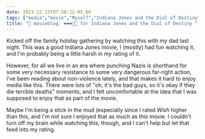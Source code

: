 ```yaml
---
date: 2023-12-23T07:58:12-05:00
tags: ["media","movie","Myself","Indiana Jones and the Dial of Destiny","non-violence","punching Nazis","Indiana Jones","World War II","far-right"]
title: "🍿 movieblog: ❤️❤️❤️🖤🖤 for Indiana Jones and the Dial of Destiny "
---
```

Kicked off the family holiday gathering by watching this with my dad last night. This was a good Indiana Jones movie, I (mostly) had fun watching it, and I'm probably being a little harsh in my rating of it. 

However, for all we live in an era where punching Nazis is shorthand for some very necessary resistance to some very dangerous far-right action, I've been reading about non-violence lately, and that makes it hard to enjoy media like this. There were lots of "oh, it's the bad guys, so it's okay if they die terrible deaths" moments, and I felt uncomfortable at the idea that I was supposed to enjoy that as part of the movie. 

Maybe I'm being a stick in the mud (especially since I rated *Wish* higher than this, and I'm not sure I enjoyed that as much as this movie. I couldn't turn off my brain while watching this, though, and I can't help but let that feed into my rating.